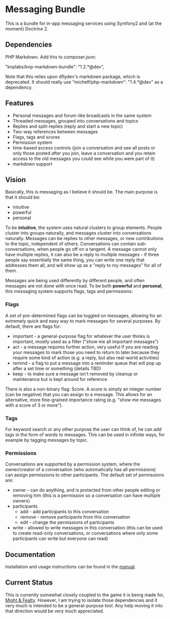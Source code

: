 Messaging Bundle
================

This is a bundle for in-app messaging services using Symfony2 and (at the moment) Doctrine 2.

Dependencies
------------
PHP Markdown. Add this to composer.json: 

"knplabs/knp-markdown-bundle": "1.2.*@dev",

Note that this relies upon dflydev's markdown package, which is deprecated. It should really use "michelf/php-markdown": "1.4.*@dev" as a dependency.


Features
--------
* Personal messages and forum-like broadcasts in the same system
* Threaded messages, grouped into conversations and topics
* Replies and split-replies (reply and start a new topic)
* Two-way references between messages
* Flags, tags and scores
* Permission system
* time-based access controls (join a conversation and see all posts or only those posted after you join, leave a conversation and you retain access to the old messages you could see while you were part of it)
* markdown support


Vision
------
Basically, this is messaging as I believe it should be. The main purpose is that it should be:

* intuitive
* powerful
* personal

To be **intuitive**, the system uses natural clusters to group elements. People cluster into groups naturally, and messages cluster into conversations naturally. Messages can be replies to other messages, or new contributions to the topic, independent of others. Conversations can contain sub-conversations, when people go off on a tangent. A message cannot only have multiple replies, it can also be a reply to multiple messages - if three people say essentially the same thing, you can write one reply that addresses them all, and will show up as a "reply to my messages" for all of them.

Messages are being used differently by different people, and often messages are not done with once read. To be both **powerful** and **personal**, this messaging system supports flags, tags and permissions:

### Flags ###
A set of pre-determined flags can be toggled on messages, allowing for an extremely quick and easy way to mark messages for several purposes. By default, there are flags for:

* important - a general-purpose flag for whatever the user thinks is important, mostly used as a filter ("show me all important messages")
* act - a message requires further action, very useful if you are reading your messages to mark those you need to return to later because they require some kind of action (e.g. a reply, but also real-world activities)
* remind - a flag to put a message into a reminder queue that will pop up after a set time or something (details TBD)
* keep - to make sure a message isn't removed by cleanup or maintenance but is kept around for reference

There is also a non-binary flag: Score. A score is simply an integer number (can be negative) that you can assign to a message. This allows for an alternative, more fine-grained importance rating (e.g. "show me messages with a score of 3 or more").

### Tags ###
For keyword search or any other purpose the user can think of, he can add tags in the form of words to messages. This can be used in infinite ways, for example by tagging messages by topic.

### Permissions ###
Conversations are supported by a permission system, where the owner/creator of a conversation (who automatically has all permissions) can assign permissions to other participants. The default set of permissions are:

* owner - can do anything, and is protected from other people editing or removing him (this is a permission so a conversation can have multiple owners)
* participants
  * add - add participants to this conversation
  * remove - remove participants from this conversation
  * edit - change the permissions of participants
* write - allowed to write messages in this conversation (this can be used to create read-only conversations, or conversations where only some participants can write but everyone can read)


Documentation
-------------
Installation and usage instructions can be found in the [manual](Manual.md).


Current Status
--------------
This is currently somewhat closely coupled to the game it is being made for, [Might & Fealty](http://mightandfealty.com/). However, I am trying to
isolate those dependencies and it very much is intended to be a general-purpose tool. Any help moving it into that direction would be very much
appreciated.

